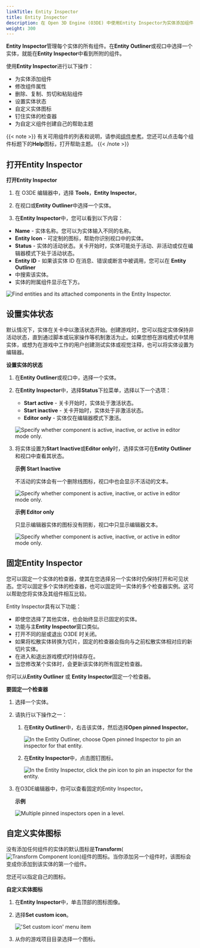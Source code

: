 ```yaml
---
linkTitle: Entity Inspector
title: Entity Inspector
description: 在 Open 3D Engine (O3DE) 中使用Entity Inspector为实体添加组件并修改其属性。
weight: 300
---
```


**Entity Inspector**管理每个实体的所有组件。在**Entity Outliner**或视口中选择一个实体，就能在**Entity Inspector**中看到所附的组件。

使用**Entity Inspector**进行以下操作：

- 为实体添加组件
- 修改组件属性
- 删除、复制、剪切和粘贴组件
- 设置实体状态
- 自定义实体图标
- 钉住实体的检查器
- 为自定义组件创建自己的帮助主题

{{< note >}}
有关可用组件的列表和说明，请参阅[组件参考](/docs/user-guide/components/reference)。您还可以点击每个组件标题下的**Help**图标，打开帮助主题。
{{< /note >}}

## 打开Entity Inspector

**打开Entity Inspector**

1. 在 O3DE 编辑器中，选择 **Tools**，**Entity Inspector**。

1. 在视口或**Entity Outliner**中选择一个实体。

1. 在**Entity Inspector**中，您可以看到以下内容：

  * **Name** - 实体名称。您可以为实体输入不同的名称。
  * **Entity Icon** - 可定制的图标，帮助你识别视口中的实体。
  * **Status** - 实体的活动状态。关卡开始时，实体可能处于活动、非活动或仅在编辑器模式下处于活动状态。
  * **Entity ID** - 如果该实体 ID 在消息、错误或断言中被调用，您可以在 **Entity Outliner**
  * 中搜索该实体。
  * 实体的附属组件显示在下方。

![Find entities and its attached components in the Entity Inspector.](/images/user-guide/component/entity_system/component-entity-inspector.png)

## 设置实体状态

默认情况下，实体在关卡中以激活状态开始。创建游戏时，您可以指定实体保持非活动状态，直到通过脚本或玩家操作等机制激活为止。如果您想在游戏模式中禁用实体，或想为在游戏中工作的用户创建测试实体或视觉注释，也可以将实体设置为编辑器。

**设置实体的状态**

1. 在**Entity Outliner**或视口中，选择一个实体。

1. 在**Entity Inspector**中，选择**Status**下拉菜单，选择以下一个选项：
      - **Start active** - 关卡开始时，实体处于激活状态。
      - **Start inactive** - 关卡开始时，实体处于非激活状态。
      - **Editor only** - 实体仅在编辑器模式下激活。

      ![Specify whether component is active, inactive, or active in editor mode only.](/images/shared/shared-component-entity-inspector-startactive.png)

1. 将实体设置为**Start Inactive**或**Editor only**时，选择实体可在**Entity Outliner**和视口中查看其状态。

    **示例 Start Inactive**

   不活动的实体会有一个删除线图标，视口中也会显示不活动的文本。

    ![Specify whether component is active, inactive, or active in editor mode only.](/images/shared/shared-component-entity-inspector-inactive-example.png)
    
    **示例 Editor only**

   只显示编辑器实体的图标没有阴影，视口中只显示编辑器文本。

    ![Specify whether component is active, inactive, or active in editor mode only.](/images/shared/shared-component-entity-inspector-editor-only-example.png)
   
## 固定Entity Inspector

您可以固定一个实体的检查器，使其在您选择另一个实体时仍保持打开和可见状态。您可以固定多个实体的检查器，也可以固定同一实体的多个检查器实例。这可以帮助您将实体及其组件相互比较。

Entity Inspector具有以下功能：
- 即使您选择了其他实体，也会始终显示已固定的实体。
- 功能与主**Entity Inspector**窗口类似。
- 打开不同的层或退出 O3DE 时关闭。
- 如果将松散实体转换为切片，固定的检查器会指向与之前松散实体相对应的新切片实体。
- 在进入和退出游戏模式时持续存在。
- 当您修改某个实体时，会更新该实体的所有固定检查器。

你可以从**Entity Outliner** 或 **Entity Inspector**固定一个检查器。

**要固定一个检查器**

1. 选择一个实体。

1. 请执行以下操作之一：

     1. 在**Entity Outliner**中，右击该实体，然后选择**Open pinned Inspector**。

         ![In the Entity Outliner, choose Open pinned Inspector to pin an inspector for that entity.](/images/user-guide/component/entity_system/component-entity-inspector-pin-1.png)

     1. 在**Entity Inspector**中，点击图钉图标。
   
         ![In the Entity Inspector, click the pin icon to pin an inspector for the entity.](/images/user-guide/component/entity_system/component-entity-inspector-pin-2.png)

1. 在O3DE编辑器中，你可以查看固定的Entity Inspector。

    **示例**

    ![Multiple pinned inspectors open in a level.](/images/user-guide/component/entity_system/component-entity-inspector-pin.png)

## 自定义实体图标

没有添加任何组件的实体的默认图标是**Transform**( ![Transform Component Icon](/images/user-guide/component/entity_system/entity-inspector-transform-icon.png))组件的图标。当你添加另一个组件时，该图标会变成你添加到该实体的第一个组件。

您还可以指定自己的图标。

**自定义实体图标**

1. 在**Entity Inspector**中，单击顶部的图标图像。

1. 选择**Set custom icon**。

     !['Set custom icon' menu item](/images/user-guide/component/entity_system/component-working-customize.png)

1. 从你的游戏项目目录选择一个图标。
